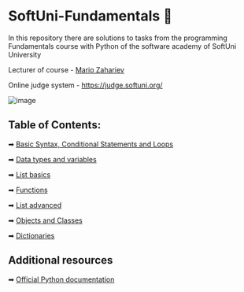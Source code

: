 # SoftUni-Fundamentals 🏫
In this repository there are solutions to tasks from the programming Fundamentals course with Python of the software academy of SoftUni University 

Lecturer of course - [Mario Zahariev](https://www.linkedin.com/in/mario-zahariev-753a7b202/)

Online judge system - https://judge.softuni.org/ 

![image](https://user-images.githubusercontent.com/68993494/185683680-bcfefe65-88fb-4192-b0b2-ff9130c39487.png)

## Table of Contents:
➡ [Basic Syntax, Conditional Statements and Loops](https://github.com/GeorgiJelev/python-fundamentals-softuni/tree/main/Basic%20Syntax%2C%20Conditional%20Statements%20and%20Loops)

➡ [Data types and variables](https://github.com/GeorgiJelev/python-fundamentals-softuni/tree/main/Data%20Types%20and%20Variables)

➡ [List basics](https://github.com/GeorgiJelev/python-fundamentals-softuni/tree/main/List%20Basics)

➡ [Functions](https://github.com/GeorgiJelev/python-fundamentals-softuni/tree/main/Function)

➡ [List advanced]()

➡ [Objects and Classes]()

➡ [Dictionaries]()

 
## Additional resources

➡ [Official Python documentation](https://docs.python.org/3/)
